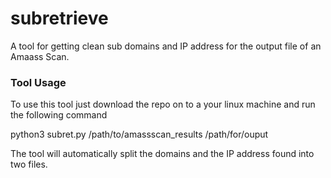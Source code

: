 # subretrieve
A tool for getting clean sub domains and IP address for the output file of an Amaass Scan.


### Tool Usage
To use this tool just download the repo on to a your linux machine and run the following command

python3 subret.py /path/to/amassscan_results /path/for/ouput

The tool will automatically split the domains and the IP address found into two files.
